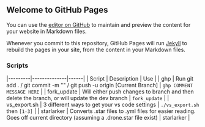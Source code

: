 ## Welcome to GitHub Pages

You can use the [editor on GitHub](https://github.com/williamsnash/Useful-Scripts/edit/gh-pages/index.md) to maintain and preview the content for your website in Markdown files.

Whenever you commit to this repository, GitHub Pages will run [Jekyll](https://jekyllrb.com/) to rebuild the pages in your site, from the content in your Markdown files.

### Scripts


|---------|--------------|------|
| Script  | Description  | Use  |
|  ghp |  Run git add . / git commit -m "" / git push -u origin [Current Branch] | ```ghp COMMENT MESSAGE HERE```  |
|  fork_update |  Will either push changes to branch and then delete the branch, or will update the dev branch |  ```fork_update``` |
| vs_export.sh  | 3 different ways to get your vs code settings  | ```./vs_export.sh``` then ```[1-3]```  |
| starlarker  | Converts .star files to .yml files for easier reading. Goes off current directory (assuming a .drone.star file exist)  | starlarker  |
 
